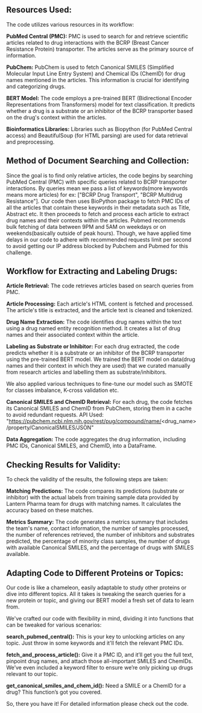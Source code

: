 ## Resources Used:
The code utilizes various resources in its workflow:

**PubMed Central (PMC):** PMC is used to search for and retrieve scientific articles related to drug interactions with the BCRP (Breast Cancer Resistance Protein) transporter. The articles serve as the primary source of information.

**PubChem:** PubChem is used to fetch Canonical SMILES (Simplified Molecular Input Line Entry System) and Chemical IDs (ChemID) for drug names mentioned in the articles. This information is crucial for identifying and categorizing drugs.

**BERT Model:** The code employs a pre-trained BERT (Bidirectional Encoder Representations from Transformers) model for text classification. It predicts whether a drug is a substrate or an inhibitor of the BCRP transporter based on the drug's context within the articles.

**Bioinformatics Libraries:** Libraries such as Biopython (for PubMed Central access) and BeautifulSoup (for HTML parsing) are used for data retrieval and preprocessing.

## Method of Document Searching and Collection:
Since the goal is to find only relative articles, the code begins by searching PubMed Central (PMC) with specific queries related to BCRP transporter interactions. By queries mean we pass a list of keywords(more keywords means more articles) for ex: ["BCRP Drug Transport", "BCRP Multidrug Resistance"]. Our code then uses BioPython package to fetch PMC IDs of all the articles that contain these keywords in their metadata such as Title, Abstract etc. It then proceeds to fetch and process each article to extract drug names and their contexts within the articles. Pubmed recommends bulk fetching of data between 9PM and 5AM on weekdays or on weekends(basically outside of peak hours). Though, we have applied time delays in our code to adhere with recommended requests limit per second to avoid getting our IP address blocked by Pubchem and Pubmed for this challenge.

## Workflow for Extracting and Labeling Drugs:
**Article Retrieval:** The code retrieves articles based on search queries from PMC.

**Article Processing:** Each article's HTML content is fetched and processed. The article's title is extracted, and the article text is cleaned and tokenized.

**Drug Name Extraction:** The code identifies drug names within the text using a drug named entity recognition method. It creates a list of drug names and their associated context within the article.

**Labeling as Substrate or Inhibitor:** For each drug extracted, the code predicts whether it is a substrate or an inhibitor of the BCRP transporter using the pre-trained BERT model. We trained the BERT model on data(drug names and their context in which they are used) that we curated manually from research articles and labelling them as substrate/inhibitors.

We also applied various techniques to fine-tune our model such as SMOTE for classes imbalance, K-cross validation etc.

**Canonical SMILES and ChemID Retrieval:** For each drug, the code fetches its Canonical SMILES and ChemID from PubChem, storing them in a cache to avoid redundant requests.
API Used: "https://pubchem.ncbi.nlm.nih.gov/rest/pug/compound/name/<drug_name>/property/CanonicalSMILES/JSON"

**Data Aggregation:** The code aggregates the drug information, including PMC IDs, Canonical SMILES, and ChemID, into a DataFrame.

## Checking Results for Validity:
To check the validity of the results, the following steps are taken:

**Matching Predictions:** The code compares its predictions (substrate or inhibitor) with the actual labels from training sample data provided by Lantern Pharma team for drugs with matching names. It calculates the accuracy based on these matches.

**Metrics Summary:** The code generates a metrics summary that includes the team's name, contact information, the number of samples processed, the number of references retrieved, the number of inhibitors and substrates predicted, the percentage of minority class samples, the number of drugs with available Canonical SMILES, and the percentage of drugs with SMILES available.

## Adapting Code to Different Proteins or Topics:
Our code is like a chameleon, easily adaptable to study other proteins or dive into different topics. All it takes is tweaking the search queries for a new protein or topic, and giving our BERT model a fresh set of data to learn from.

We've crafted our code with flexibility in mind, dividing it into functions that can be tweaked for various scenarios:

**search_pubmed_central():** This is your key to unlocking articles on any topic. Just throw in some keywords and it'll fetch the relevant PMC IDs.

**fetch_and_process_article():** Give it a PMC ID, and it’ll get you the full text, pinpoint drug names, and attach those all-important SMILES and ChemIDs. We’ve even included a keyword filter to ensure we’re only picking up drugs relevant to our topic.

**get_canonical_smiles_and_chem_id():** Need a SMILE or a ChemID for a drug? This function’s got you covered.

So, there you have it! For detailed information please check out the code.
